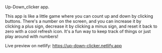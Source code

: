Up-Down_clicker app.

This app is like a little game where you can count up and down by clicking buttons. There's a number on the screen, and you can increase it by clicking a plus sign, decrease it by clicking a minus sign, and reset it back to zero with a cool refresh icon. It's a fun way to keep track of things or just play around with numbers! 

Live preview on netlify: https://up-down-clicker.netlify.app
